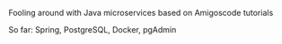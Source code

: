 Fooling around with Java microservices based on Amigoscode tutorials

So far: Spring, PostgreSQL, Docker, pgAdmin
